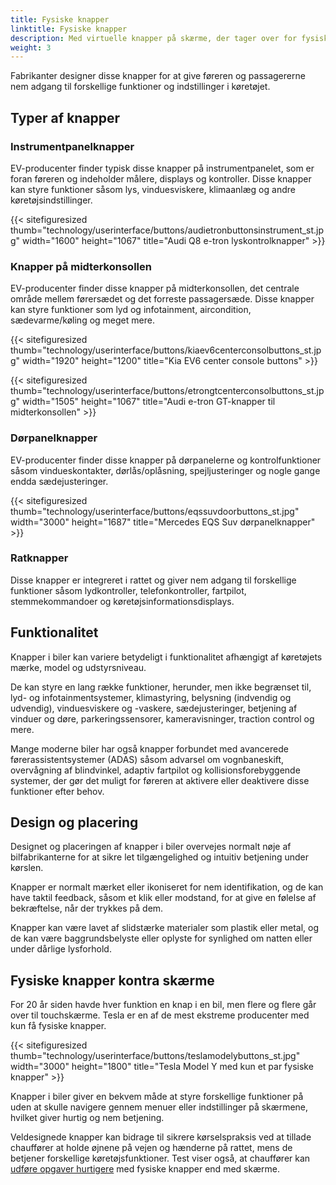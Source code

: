 ```yaml
---
title: Fysiske knapper
linktitle: Fysiske knapper
description: Med virtuelle knapper på skærme, der tager over for fysiske knapper på flere og flere områder, er der stadig fysiske knapper i de fleste elbiler.
weight: 3
---
```

<!-- markdownlint-disable MD033 -->
Fabrikanter designer disse knapper for at give føreren og passagererne nem adgang til forskellige funktioner og indstillinger i køretøjet.

## Typer af knapper

### Instrumentpanelknapper

EV-producenter finder typisk disse knapper på instrumentpanelet, som er foran føreren og indeholder målere, displays og kontroller. Disse knapper kan styre funktioner såsom lys, vinduesviskere, klimaanlæg og andre køretøjsindstillinger.

{{< sitefiguresized thumb="technology/userinterface/buttons/audietronbuttonsinstrument_st.jpg" width="1600" height="1067" title="Audi Q8 e-tron lyskontrolknapper" >}}

### Knapper på midterkonsollen

EV-producenter finder disse knapper på midterkonsollen, det centrale område mellem førersædet og det forreste passagersæde. Disse knapper kan styre funktioner som lyd og infotainment, aircondition, sædevarme/køling og meget mere.

{{< sitefiguresized thumb="technology/userinterface/buttons/kiaev6centerconsolbuttons_st.jpg" width="1920" height="1200" title="Kia EV6 center console buttons" >}}

{{< sitefiguresized thumb="technology/userinterface/buttons/etrongtcenterconsolbuttons_st.jpg" width="1505" height="1067" title="Audi e-tron GT-knapper til midterkonsollen" >}}

### Dørpanelknapper

EV-producenter finder disse knapper på dørpanelerne og kontrolfunktioner såsom vindueskontakter, dørlås/oplåsning, spejljusteringer og nogle gange endda sædejusteringer.

{{< sitefiguresized thumb="technology/userinterface/buttons/eqssuvdoorbuttons_st.jpg" width="3000" height="1687" title="Mercedes EQS Suv dørpanelknapper" >}}

### Ratknapper

Disse knapper er integreret i rattet og giver nem adgang til forskellige funktioner såsom lydkontroller, telefonkontroller, fartpilot, stemmekommandoer og køretøjsinformationsdisplays.

## Funktionalitet

Knapper i biler kan variere betydeligt i funktionalitet afhængigt af køretøjets mærke, model og udstyrsniveau.

De kan styre en lang række funktioner, herunder, men ikke begrænset til, lyd- og infotainmentsystemer, klimastyring, belysning (indvendig og udvendig), vinduesviskere og -vaskere, sædejusteringer, betjening af vinduer og døre, parkeringssensorer, kameravisninger, traction control og mere.

Mange moderne biler har også knapper forbundet med avancerede førerassistentsystemer (ADAS) såsom advarsel om vognbaneskift, overvågning af blindvinkel, adaptiv fartpilot og kollisionsforebyggende systemer, der gør det muligt for føreren at aktivere eller deaktivere disse funktioner efter behov.

## Design og placering

Designet og placeringen af ​​knapper i biler overvejes normalt nøje af bilfabrikanterne for at sikre let tilgængelighed og intuitiv betjening under kørslen.

Knapper er normalt mærket eller ikoniseret for nem identifikation, og de kan have taktil feedback, såsom et klik eller modstand, for at give en følelse af bekræftelse, når der trykkes på dem.

Knapper kan være lavet af slidstærke materialer som plastik eller metal, og de kan være baggrundsbelyste eller oplyste for synlighed om natten eller under dårlige lysforhold.

## Fysiske knapper kontra skærme

For 20 år siden havde hver funktion en knap i en bil, men flere og flere går over til touchskærme. Tesla er en af ​​de mest ekstreme producenter med kun få fysiske knapper.

{{< sitefiguresized thumb="technology/userinterface/buttons/teslamodelybuttons_st.jpg" width="3000" height="1800" title="Tesla Model Y med kun et par fysiske knapper" >}}

Knapper i biler giver en bekvem måde at styre forskellige funktioner på uden at skulle navigere gennem menuer eller indstillinger på skærmene, hvilket giver hurtig og nem betjening.

Veldesignede knapper kan bidrage til sikrere kørselspraksis ved at tillade chauffører at holde øjnene på vejen og hænderne på rattet, mens de betjener forskellige køretøjsfunktioner. Test viser også, at chauffører kan [udføre opgaver hurtigere](https://www.vibilagare.se/english/physical-buttons-outperform-touchscreens-new-cars-test-finds) med fysiske knapper end med skærme.
